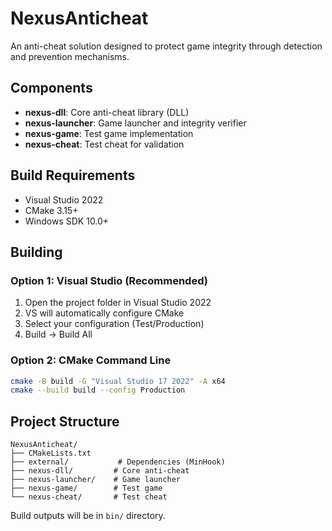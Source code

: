# NexusAnticheat

An anti-cheat solution designed to protect game integrity through detection and prevention mechanisms.

## Components

- **nexus-dll**: Core anti-cheat library (DLL)
- **nexus-launcher**: Game launcher and integrity verifier
- **nexus-game**: Test game implementation
- **nexus-cheat**: Test cheat for validation

## Build Requirements

- Visual Studio 2022
- CMake 3.15+
- Windows SDK 10.0+

## Building

### Option 1: Visual Studio (Recommended)
1. Open the project folder in Visual Studio 2022
2. VS will automatically configure CMake
3. Select your configuration (Test/Production)
4. Build -> Build All

### Option 2: CMake Command Line
```bash
cmake -B build -G "Visual Studio 17 2022" -A x64
cmake --build build --config Production
```

## Project Structure

```
NexusAnticheat/
├── CMakeLists.txt
├── external/           # Dependencies (MinHook)
├── nexus-dll/         # Core anti-cheat
├── nexus-launcher/    # Game launcher
├── nexus-game/        # Test game
└── nexus-cheat/       # Test cheat
```

Build outputs will be in `bin/` directory.
